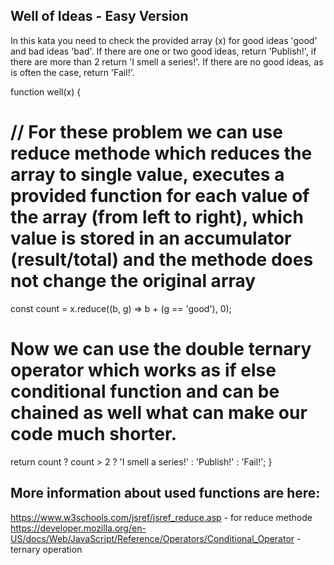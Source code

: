 ## Well of Ideas - Easy Version

In this kata you need to check the provided array (x) for good ideas 'good' and bad ideas 'bad'. If there are one or two good ideas, return 'Publish!', if there are more than 2 return 'I smell a series!'. If there are no good ideas, as is often the case, return 'Fail!'.

function well(x) {
#    // For these problem we can use reduce methode which reduces the array to single value, executes a provided function for each value of the array (from left to right), which value is stored in an accumulator (result/total) and the methode does not change the original array
  const count = x.reduce((b, g) => b + (g == 'good'), 0);
# Now we can use the double ternary operator  which works as if else conditional function and can be chained as well what can make our code much shorter. 
  return count ? count > 2 ? 'I smell a series!' : 'Publish!' : 'Fail!';
}




## More information about used functions are here:
https://www.w3schools.com/jsref/jsref_reduce.asp - for reduce methode
https://developer.mozilla.org/en-US/docs/Web/JavaScript/Reference/Operators/Conditional_Operator - ternary operation